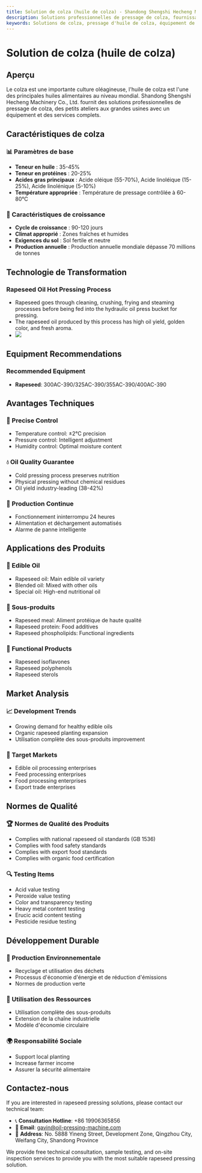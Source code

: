```yaml
---
title: Solution de colza (huile de colza) - Shandong Shengshi Hecheng Machinery Co., Ltd.
description: Solutions professionnelles de pressage de colza, fournissant des équipements et services techniques de transformation d'huile de colza, teneur en huile 35-45%, utilisant le processus de pressage à chaud pour assurer le rendement en huile, des petits ateliers aux grandes usines avec un équipement et des services complets.
keywords: Solutions de colza, pressage d'huile de colza, équipement de transformation de colza, ligne de production d'huile de colza, processus de pressage à chaud d'huile de colza, presse à huile de colza, extraction d'huile de colza, transformation de graines oléagineuses de colza, équipement de pressage d'huile de colza, équipement de production d'huile de colza, usine de transformation d'huile de colza
---
```


# Solution de colza (huile de colza)

## Aperçu

Le colza est une importante culture oléagineuse, l'huile de colza est l'une des principales huiles alimentaires au niveau mondial. Shandong Shengshi Hecheng Machinery Co., Ltd. fournit des solutions professionnelles de pressage de colza, des petits ateliers aux grandes usines avec un équipement et des services complets.

## Caractéristiques de colza

### 📊 Paramètres de base
- **Teneur en huile** : 35-45%
- **Teneur en protéines** : 20-25%
- **Acides gras principaux** : Acide oléique (55-70%), Acide linoléique (15-25%), Acide linolénique (5-10%)
- **Température appropriée** : Température de pressage contrôlée à 60-80℃

### 🌱 Caractéristiques de croissance
- **Cycle de croissance** : 90-120 jours
- **Climat approprié** : Zones fraîches et humides
- **Exigences du sol** : Sol fertile et neutre
- **Production annuelle** : Production annuelle mondiale dépasse 70 millions de tonnes

## Technologie de Transformation

### Rapeseed Oil Hot Pressing Process
- Rapeseed goes through cleaning, crushing, frying and steaming processes before being fed into the hydraulic oil press bucket for pressing.
- The rapeseed oil produced by this process has high oil yield, golden color, and fresh aroma.
- ![](/images/菜籽热榨工艺.png)

## Equipment Recommendations

### Recommended Equipment
- **Rapeseed**: 300AC-390/325AC-390/355AC-390/400AC-390

## Avantages Techniques

### 🎯 Precise Control
- Temperature control: ±2℃ precision
- Pressure control: Intelligent adjustment
- Humidity control: Optimal moisture content

### 💧 Oil Quality Guarantee
- Cold pressing process preserves nutrition
- Physical pressing without chemical residues
- Oil yield industry-leading (38-42%)

### 🔄 Production Continue
- Fonctionnement ininterrompu 24 heures
- Alimentation et déchargement automatisés
- Alarme de panne intelligente

## Applications des Produits

### 🍳 Edible Oil
- Rapeseed oil: Main edible oil variety
- Blended oil: Mixed with other oils
- Special oil: High-end nutritional oil

### 🥛 Sous-produits
- Rapeseed meal: Aliment protéique de haute qualité
- Rapeseed protein: Food additives
- Rapeseed phospholipids: Functional ingredients

### 💊 Functional Products
- Rapeseed isoflavones
- Rapeseed polyphenols
- Rapeseed sterols

## Market Analysis

### 📈 Development Trends
- Growing demand for healthy edible oils
- Organic rapeseed planting expansion
- Utilisation complète des sous-produits improvement

### 🎯 Target Markets
- Edible oil processing enterprises
- Feed processing enterprises
- Food processing enterprises
- Export trade enterprises

## Normes de Qualité

### 🏆 Normes de Qualité des Produits
- Complies with national rapeseed oil standards (GB 1536)
- Complies with food safety standards
- Complies with export food standards
- Complies with organic food certification

### 🔍 Testing Items
- Acid value testing
- Peroxide value testing
- Color and transparency testing
- Heavy metal content testing
- Erucic acid content testing
- Pesticide residue testing

## Développement Durable

### 🌱 Production Environnementale
- Recyclage et utilisation des déchets
- Processus d'économie d'énergie et de réduction d'émissions
- Normes de production verte

### 🔄 Utilisation des Ressources
- Utilisation complète des sous-produits
- Extension de la chaîne industrielle
- Modèle d'économie circulaire

### 🌍 Responsabilité Sociale
- Support local planting
- Increase farmer income
- Assurer la sécurité alimentaire

## Contactez-nous

If you are interested in rapeseed pressing solutions, please contact our technical team:

- 📞 **Consultation Hotline**: +86 19906365856
- 📧 **Email**: gavin@oil-pressing-machine.com
- 📍 **Address**: No. 5888 Yineng Street, Development Zone, Qingzhou City, Weifang City, Shandong Province

We provide free technical consultation, sample testing, and on-site inspection services to provide you with the most suitable rapeseed pressing solution.